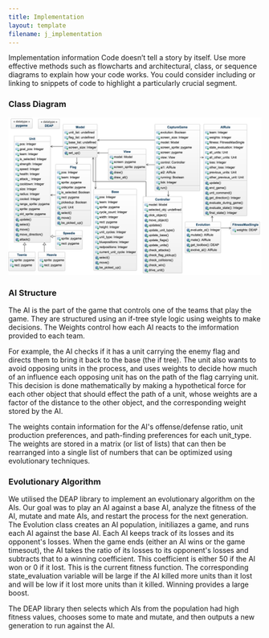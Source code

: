 ```yaml
---
title: Implementation
layout: template
filename: j_implementation
---
```


Implementation information Code doesn’t tell a story by itself. Use more effective methods such as flowcharts and architectural, class, or sequence diagrams to explain how your code works. You could consider including or linking to snippets of code to highlight a particularly crucial segment.

### Class Diagram
<img src="https://raw.githubusercontent.com/anikapayano/SoftDes-Final-Project/gh-pages/UMLGods1.png" alt="" />

### AI Structure
The AI is the part of the game that controls one of the teams that play the game. They are structured using an if-tree style logic using weights to make decisions. The Weights control how each AI reacts to the imformation provided to each team.

For example, the AI checks if it has a unit carrying the enemy flag and directs them to bring it back to the base (the if tree). The unit also wants to avoid opposing units in the process, and uses weights to decide how much of an influence each opposing unit has on the path of the flag carrying unit. This decision is done mathematically by making a hypothetical force for each other object that should effect the path of a unit, whose weights are a factor of the distance to the other object, and the corresponding weight stored by the AI.

The weights contain information for the AI's offense/defense ratio, unit production preferences, and path-finding preferences for each unit_type. The weights are stored in a matrix (or list of lists) that can then be rearranged into a single list of numbers that can be optimized using evolutionary techniques.

### Evolutionary Algorithm
We utilised the DEAP library to implement an evolutionary algorithm on the AIs. Our goal was to play an AI against a base AI, analyze the fitness of the AI, mutate and mate AIs, and restart the process for the next generation. The Evolution class creates an AI population, initiliazes a game, and runs each AI against the base AI. Each AI keeps track of its losses and its opponent's losses. When the game ends (either an AI wins or the game timesout), the AI takes the ratio of its losses to its opponent's losses and subtracts that to a winning coefficient. This coefficient is either 50 if the AI won or 0 if it lost.
This is the current fitness function. The corresponding state_evaluation variable will be large if the AI killed more units than it lost and will be low if it lost more units than it killed. Winning provides a large boost.

The DEAP library then selects which AIs from the population had high fitness values, chooses some to mate and mutate, and then outputs a new generation to run against the AI.
